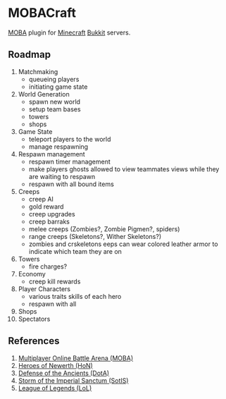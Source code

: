 MOBACraft
=========

[MOBA](http://en.wikipedia.org/wiki/Multiplayer_online_battle_arena) plugin for [Minecraft](https://minecraft.net/) [Bukkit](http://bukkit.org/) servers.

Roadmap
-------
1. Matchmaking
    - queueing players
    - initiating game state
2. World Generation
    - spawn new world
    - setup team bases
    - towers
    - shops
3. Game State
    - teleport players to the world
    - manage respawning
4. Respawn management
    - respawn timer management
    - make players ghosts allowed to view teammates views while they are waiting to respawn
    - respawn with all bound items
5. Creeps 
    - creep AI
    - gold reward
    - creep upgrades
    - creep barraks
    - melee creeps (Zombies?, Zombie Pigmen?, spiders)
    - range creeps (Skeletons?, Wither Skeletons?)
    - zombies and crskeletons eeps can wear colored leather armor to indicate which team they are on
6. Towers
    - fire charges?
6. Economy
    - creep kill rewards
7. Player Characters
    - various traits skills of each hero
    - respawn with all 
8. Shops
9. Spectators
    
References
----------
1. [Multiplayer Online Battle Arena (MOBA)](http://en.wikipedia.org/wiki/Multiplayer_online_battle_arena)
2. [Heroes of Newerth (HoN)](http://www.heroesofnewerth.com/)
3. [Defense of the Ancients (DotA)](http://www.playdota.com/)
4. [Storm of the Imperial Sanctum (SotIS)](http://sc2sotis.wikia.com/wiki/Aeon_of_Storms_Wiki)
5. [League of Legends (LoL)](http://na.leagueoflegends.com/)
